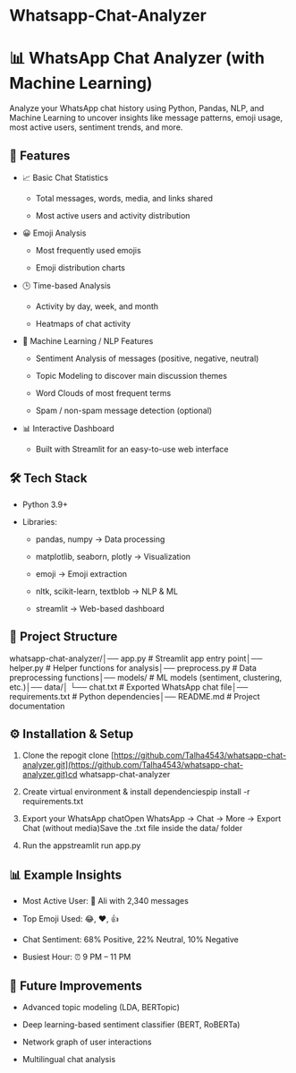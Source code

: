 Whatsapp-Chat-Analyzer
======================

📊 WhatsApp Chat Analyzer (with Machine Learning)
=================================================

Analyze your WhatsApp chat history using Python, Pandas, NLP, and Machine Learning to uncover insights like message patterns, emoji usage, most active users, sentiment trends, and more.

🚀 Features
-----------

*   📈 Basic Chat Statistics
    
    *   Total messages, words, media, and links shared
        
    *   Most active users and activity distribution
        
*   😀 Emoji Analysis
    
    *   Most frequently used emojis
        
    *   Emoji distribution charts
        
*   🕒 Time-based Analysis
    
    *   Activity by day, week, and month
        
    *   Heatmaps of chat activity
        
*   🧠 Machine Learning / NLP Features
    
    *   Sentiment Analysis of messages (positive, negative, neutral)
        
    *   Topic Modeling to discover main discussion themes
        
    *   Word Clouds of most frequent terms
        
    *   Spam / non-spam message detection (optional)
        
*   📊 Interactive Dashboard
    
    *   Built with Streamlit for an easy-to-use web interface
        

🛠️ Tech Stack
--------------

*   Python 3.9+
    
*   Libraries:
    
    *   pandas, numpy → Data processing
        
    *   matplotlib, seaborn, plotly → Visualization
        
    *   emoji → Emoji extraction
        
    *   nltk, scikit-learn, textblob → NLP & ML
        
    *   streamlit → Web-based dashboard
        

📂 Project Structure
--------------------

whatsapp-chat-analyzer/│── app.py # Streamlit app entry point│── helper.py # Helper functions for analysis│── preprocess.py # Data preprocessing functions│── models/ # ML models (sentiment, clustering, etc.)│── data/│ └── chat.txt # Exported WhatsApp chat file│── requirements.txt # Python dependencies│── README.md # Project documentation

⚙️ Installation & Setup
-----------------------

1.  Clone the repogit clone [https://github.com/Talha4543/whatsapp-chat-analyzer.git](https://github.com/Talha4543/whatsapp-chat-analyzer.git)cd whatsapp-chat-analyzer
    
2.  Create virtual environment & install dependenciespip install -r requirements.txt
    
3.  Export your WhatsApp chatOpen WhatsApp → Chat → More → Export Chat (without media)Save the .txt file inside the data/ folder
    
4.  Run the appstreamlit run app.py
    

📊 Example Insights
-------------------

*   Most Active User: 📌 Ali with 2,340 messages
    
*   Top Emoji Used: 😂, ❤️, 👍
    
*   Chat Sentiment: 68% Positive, 22% Neutral, 10% Negative
    
*   Busiest Hour: ⏰ 9 PM – 11 PM
    

🔮 Future Improvements
----------------------

*   Advanced topic modeling (LDA, BERTopic)
    
*   Deep learning-based sentiment classifier (BERT, RoBERTa)
    
*   Network graph of user interactions
    
*   Multilingual chat analysis
